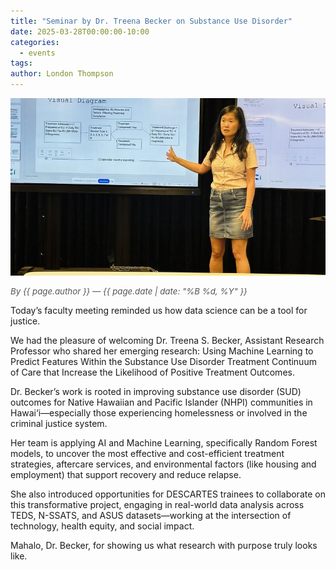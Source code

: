 ```yaml
---
title: "Seminar by Dr. Treena Becker on Substance Use Disorder"
date: 2025-03-28T00:00:00-10:00
categories:
  - events
tags:
author: London Thompson
---
```


<img src="/assets/images/news-events-photos/2025-03-28-seminar-treena.jpeg" alt="Dr. Treena Becker giving a seminar on using machine learning for substance use disorder treatment" style="max-width: 100%; width: auto; height: auto;">

<span style="display: block; font-size: 0.95em; color: #555; margin-bottom: 1em;"><em>By {{ page.author }} — {{ page.date | date: "%B %d, %Y" }}</em></span>

Today’s faculty meeting reminded us how data science can be a tool for justice.

We had the pleasure of welcoming Dr. Treena S. Becker, Assistant Research Professor who shared her emerging research: Using Machine Learning to Predict Features Within the Substance Use Disorder Treatment Continuum of Care that Increase the Likelihood of Positive Treatment Outcomes.

Dr. Becker’s work is rooted in improving substance use disorder (SUD) outcomes for Native Hawaiian and Pacific Islander (NHPI) communities in Hawai‘i—especially those experiencing homelessness or involved in the criminal justice system.

Her team is applying AI and Machine Learning, specifically Random Forest models, to uncover the most effective and cost-efficient treatment strategies, aftercare services, and environmental factors (like housing and employment) that support recovery and reduce relapse.

She also introduced opportunities for DESCARTES trainees to collaborate on this transformative project, engaging in real-world data analysis across TEDS, N-SSATS, and ASUS datasets—working at the intersection of technology, health equity, and social impact.

Mahalo, Dr. Becker, for showing us what research with purpose truly looks like.
